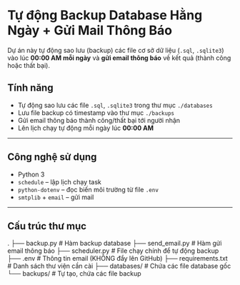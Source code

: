 # Tự động Backup Database Hằng Ngày + Gửi Mail Thông Báo

Dự án này tự động sao lưu (backup) các file cơ sở dữ liệu (`.sql`, `.sqlite3`) vào lúc **00:00 AM mỗi ngày** và **gửi email thông báo** về kết quả (thành công hoặc thất bại).

## Tính năng

- Tự động sao lưu các file `.sql`, `.sqlite3` trong thư mục `./databases`
- Lưu file backup có timestamp vào thư mục `./backups`
- Gửi email thông báo thành công/thất bại tới người nhận
- Lên lịch chạy tự động mỗi ngày lúc **00:00 AM**

---

## Công nghệ sử dụng

- Python 3
- `schedule` – lập lịch chạy task
- `python-dotenv` – đọc biến môi trường từ file `.env`
- `smtplib` + `email` – gửi mail

---

## Cấu trúc thư mục

. ├── backup.py # Hàm backup database ├── send_email.py # Hàm gửi email thông báo ├── scheduler.py # File chạy chính để tự động backup ├── .env # Thông tin email (KHÔNG đẩy lên GitHub) ├── requirements.txt # Danh sách thư viện cần cài ├── databases/ # Chứa các file database gốc └── backups/ # Tự tạo, chứa các file backup